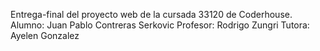 Entrega-final del proyecto web de la cursada 33120 de Coderhouse.
Alumno: Juan Pablo Contreras Serkovic
Profesor: Rodrigo Zungri
Tutora: Ayelen Gonzalez 
